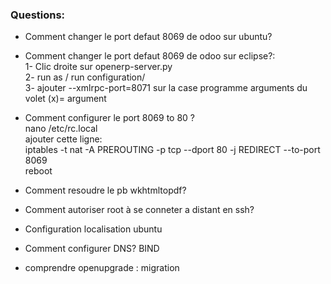 ### Questions:    
- Comment changer le port defaut 8069 de odoo sur ubuntu?
- Comment changer le port defaut 8069 de odoo sur eclipse?:   
1- Clic droite sur openerp-server.py    
2- run as / run configuration/    
3- ajouter --xmlrpc-port=8071 sur la case programme arguments du volet (x)= argument    


- Comment configurer le port 8069 to 80 ?   
nano /etc/rc.local    
ajouter cette ligne:    
iptables -t nat -A PREROUTING -p tcp --dport 80 -j REDIRECT --to-port 8069    
reboot    

- Comment resoudre le pb wkhtmltopdf?
- Comment autoriser root à se conneter a distant en ssh?
- Configuration localisation ubuntu
- Comment configurer DNS? BIND
- comprendre openupgrade : migration


